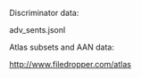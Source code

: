 Discriminator data: 

adv_sents.jsonl

Atlas subsets and AAN data: 

http://www.filedropper.com/atlas
